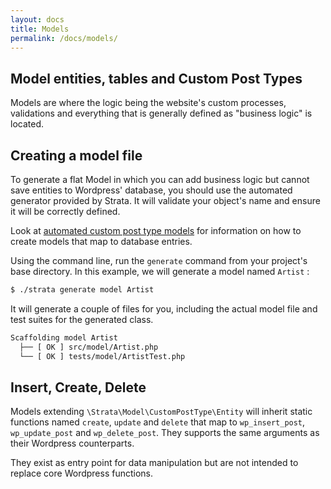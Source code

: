 ```yaml
---
layout: docs
title: Models
permalink: /docs/models/
---
```


## Model entities, tables and Custom Post Types

Models are where the logic being the website's custom processes, validations and everything that is generally defined as "business logic" is located.

## Creating a model file

To generate a flat Model in which you can add business logic but cannot save entities to Wordpress' database, you should use the automated generator provided by Strata. It will validate your object's name and ensure it will be correctly defined.

Look at [automated custom post type models](/docs/models/customposttypes/) for information on how to create models that map to database entries.

Using the command line, run the `generate` command from your project's base directory. In this example, we will generate a model named `Artist` :

~~~ sh
$ ./strata generate model Artist
~~~

It will generate a couple of files for you, including the actual model file and test suites for the generated class.

~~~ sh
Scaffolding model Artist
  ├── [ OK ] src/model/Artist.php
  └── [ OK ] tests/model/ArtistTest.php
~~~


## Insert, Create, Delete

Models extending `\Strata\Model\CustomPostType\Entity` will inherit static functions named `create`, `update` and `delete` that map to `wp_insert_post`, `wp_update_post` and `wp_delete_post`. They supports the same arguments as their Wordpress counterparts.

They exist as entry point for data manipulation but are not intended to replace core Wordpress functions.
